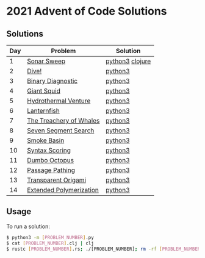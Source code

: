 # 2021 Advent of Code Solutions

## Solutions

| Day    | Problem   | Solution      |
| --------- | ------------- | --------- |
| 1 | [Sonar Sweep](https://adventofcode.com/2021/day/1) | [python3](https://github.com/haydendaly/advent-of-code-2021/blob/main/1.py) [clojure](https://github.com/haydendaly/advent-of-code-2021/blob/main/1.clj) |
| 2 | [Dive!](https://adventofcode.com/2021/day/2) | [python3](https://github.com/haydendaly/advent-of-code-2021/blob/main/2.py) |
| 3 | [Binary Diagnostic](https://adventofcode.com/2021/day/3) | [python3](https://github.com/haydendaly/advent-of-code-2021/blob/main/3.py) |
| 4 | [Giant Squid](https://adventofcode.com/2021/day/4) | [python3](https://github.com/haydendaly/advent-of-code-2021/blob/main/4.py) |
| 5 | [Hydrothermal Venture](https://adventofcode.com/2021/day/5) | [python3](https://github.com/haydendaly/advent-of-code-2021/blob/main/5.py) |
| 6 | [Lanternfish](https://adventofcode.com/2021/day/6) | [python3](https://github.com/haydendaly/advent-of-code-2021/blob/main/6.py) |
| 7 | [The Treachery of Whales](https://adventofcode.com/2021/day/7) | [python3](https://github.com/haydendaly/advent-of-code-2021/blob/main/7.py) |
| 8 | [Seven Segment Search](https://adventofcode.com/2021/day/8) | [python3](https://github.com/haydendaly/advent-of-code-2021/blob/main/8.py) |
| 9 | [Smoke Basin](https://adventofcode.com/2021/day/9) | [python3](https://github.com/haydendaly/advent-of-code-2021/blob/main/9.py) |
| 10 | [Syntax Scoring](https://adventofcode.com/2021/day/10) | [python3](https://github.com/haydendaly/advent-of-code-2021/blob/main/10.py) |
| 11 | [Dumbo Octopus](https://adventofcode.com/2021/day/11) | [python3](https://github.com/haydendaly/advent-of-code-2021/blob/main/11.py) |
| 12 | [Passage Pathing](https://adventofcode.com/2021/day/12) | [python3](https://github.com/haydendaly/advent-of-code-2021/blob/main/12.py) |
| 13 | [Transparent Origami](https://adventofcode.com/2021/day/13) | [python3](https://github.com/haydendaly/advent-of-code-2021/blob/main/13.py) |
| 14 | [Extended Polymerization](https://adventofcode.com/2021/day/14) | [python3](https://github.com/haydendaly/advent-of-code-2021/blob/main/14.py) |

## Usage

To run a solution:

```sh
$ python3 -m [PROBLEM_NUMBER].py
$ cat [PROBLEM_NUMBER].clj | clj
$ rustc [PROBLEM_NUMBER].rs; ./[PROBLEM_NUMBER]; rm -rf [PROBLEM_NUMBER]
```
